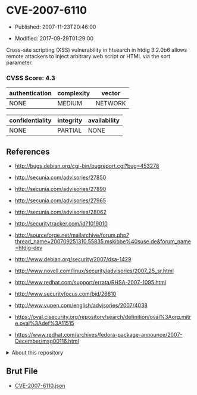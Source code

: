 # CVE-2007-6110

- Published: 2007-11-23T20:46:00

- Modified: 2017-09-29T01:29:00

Cross-site scripting (XSS) vulnerability in htsearch in htdig 3.2.0b6 allows remote attackers to inject arbitrary web script or HTML via the sort parameter.

### CVSS Score: **4.3**

| authentication | complexity | vector |
| --- | --- | --- |
| NONE | MEDIUM | NETWORK |

| confidentiality | integrity | availability |
| --- | --- | --- |
| NONE | PARTIAL | NONE |

## References

* http://bugs.debian.org/cgi-bin/bugreport.cgi?bug=453278

* http://secunia.com/advisories/27850

* http://secunia.com/advisories/27890

* http://secunia.com/advisories/27965

* http://secunia.com/advisories/28062

* http://securitytracker.com/id?1019010

* http://sourceforge.net/mailarchive/forum.php?thread_name=200709251310.55835.mskibbe%40suse.de&forum_name=htdig-dev

* http://www.debian.org/security/2007/dsa-1429

* http://www.novell.com/linux/security/advisories/2007_25_sr.html

* http://www.redhat.com/support/errata/RHSA-2007-1095.html

* http://www.securityfocus.com/bid/26610

* http://www.vupen.com/english/advisories/2007/4038

* https://oval.cisecurity.org/repository/search/definition/oval%3Aorg.mitre.oval%3Adef%3A11515

* https://www.redhat.com/archives/fedora-package-announce/2007-December/msg00116.html

<details>
<summary>About this repository</summary> 

  This repository is part of the project [Live Hack CVE](https://github.com/Live-Hack-CVE). Main website can be found [www.live-hack.org](https://www.live-hack.org) 
  
  Made by [Sn0wAlice](https://github.com/Sn0wAlice) for the people that care about security and need to have a feed of the latest CVEs. Hope you enjoy it, don't forget to star the repo and follow me on [Twitter](https://twitter.com/Sn0wAlice) and [Github](https://github.com/Sn0wAlice). And that is my [personnal website](https://www.alice-snow.me/)

  - [Home Page](https://github.com/Live-Hack-CVE)
  - [Framework](https://github.com/Live-Hack-CVE/cve-framework)
  - [CVE database](https://github.com/Live-Hack-CVE/full_database)
  - [Changelog](https://github.com/Live-Hack-CVE/Changelog)
</details>

## Brut File

* [CVE-2007-6110.json](https://raw.githubusercontent.com/Live-Hack-CVE/full_database/main/cves/2007/CVE-2007-6110.json)

